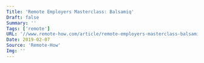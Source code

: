 ```yaml
---
Title: 'Remote Employers Masterclass: Balsamiq'
Draft: false
Summary: ''
Tags: ['remote']
URL: '//www.remote-how.com/article/remote-employers-masterclass-balsamiq/'
Date: 2019-02-07
Source: 'Remote-How'
Img: ''
---
```

